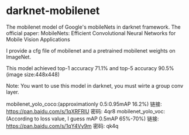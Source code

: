 # darknet-mobilenet
The mobilenet model of Google's mobileNets in darknet framework. The official paper:
MobileNets: Efficient Convolutional Neural Networks for Mobile Vision Applications

I provide a cfg file of mobilenet and a pretrained mobilenet weights on ImageNet. 

This model achieved top-1 accuracy 71.1% and top-5 accuracy 90.5% (image size:448x448)
 
Note:
You want to use this model in darknet, you must wirte a group conv layer.

mobilenet_yolo_coco:(approximationly 0.5:0.95mAP 16.2%)
链接: https://pan.baidu.com/s/1qXRFRlU 密码: 4qr8
mobilenet_yolo_voc:(According to loss value, I guess mAP 0.5mAP 65%-70%)
链接: https://pan.baidu.com/s/1qY4Vy9m 密码: qk4q

